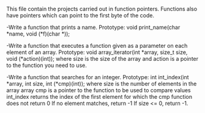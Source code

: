 This file contain the projects carried out in function pointers.
Functions also have pointers which can point to the first byte of
the code.

-Write a function that prints a name.
Prototype: void print_name(char *name, void (*f)(char *));

-Write a function that executes a function given as a parameter on
each element of an array.
Prototype: void array_iterator(int *array, size_t size, void (*action)(int));
where size is the size of the array and action is a pointer to
the function you need to use.

-Write a function that searches for an integer.
Prototype: int int_index(int *array, int size, int (*cmp)(int));
where size is the number of elements in the array array
cmp is a pointer to the function to be used to compare values
int_index returns the index of the first element for which the cmp function does not return 0
If no element matches, return -1
If size <= 0, return -1.